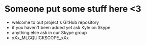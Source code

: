# __Someone put some stuff here <3__

* welcome to out project's GitHub repository
* if you haven't been added yet ask Kyle on Skype
* anything else ask in our Skype group
* xXx_MLGQUICKSCOPE_xXx
